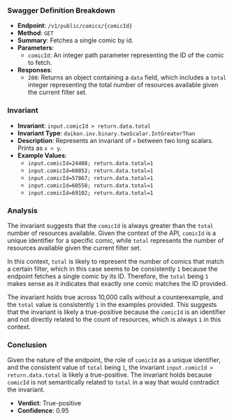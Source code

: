 ### Swagger Definition Breakdown

- **Endpoint**: `/v1/public/comics/{comicId}`
- **Method**: `GET`
- **Summary**: Fetches a single comic by id.
- **Parameters**:
  - `comicId`: An integer path parameter representing the ID of the comic to fetch.
- **Responses**:
  - `200`: Returns an object containing a `data` field, which includes a `total` integer representing the total number of resources available given the current filter set.

### Invariant

- **Invariant**: `input.comicId > return.data.total`
- **Invariant Type**: `daikon.inv.binary.twoScalar.IntGreaterThan`
- **Description**: Represents an invariant of `>` between two long scalars. Prints as `x > y`.
- **Example Values**:
  - `input.comicId=24408; return.data.total=1`
  - `input.comicId=60852; return.data.total=1`
  - `input.comicId=57867; return.data.total=1`
  - `input.comicId=60558; return.data.total=1`
  - `input.comicId=69102; return.data.total=1`

### Analysis

The invariant suggests that the `comicId` is always greater than the `total` number of resources available. Given the context of the API, `comicId` is a unique identifier for a specific comic, while `total` represents the number of resources available given the current filter set.

In this context, `total` is likely to represent the number of comics that match a certain filter, which in this case seems to be consistently `1` because the endpoint fetches a single comic by its ID. Therefore, the `total` being `1` makes sense as it indicates that exactly one comic matches the ID provided.

The invariant holds true across 10,000 calls without a counterexample, and the `total` value is consistently `1` in the examples provided. This suggests that the invariant is likely a true-positive because the `comicId` is an identifier and not directly related to the count of resources, which is always `1` in this context.

### Conclusion

Given the nature of the endpoint, the role of `comicId` as a unique identifier, and the consistent value of `total` being `1`, the invariant `input.comicId > return.data.total` is likely a true-positive. The invariant holds because `comicId` is not semantically related to `total` in a way that would contradict the invariant.

- **Verdict**: True-positive
- **Confidence**: 0.95
